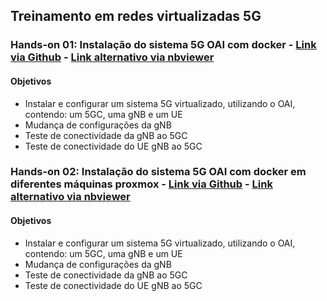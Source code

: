 ## Treinamento em redes virtualizadas 5G

### Hands-on 01: Instalação do sistema 5G OAI com docker - [Link via Github](https://github.com/vicentesousa/oai_training/blob/main/hands_ons/H01_5G_Fast_Deployment_mesma_maquina.ipynb) - [Link alternativo via nbviewer](https://nbviewer.jupyter.org/github/vicentesousa/oai_training/main/H01_5G_Fast_Deployment_mesma_maquina.ipynb)

#### Objetivos
- Instalar e configurar um sistema 5G virtualizado, utilizando o OAI, contendo: um 5GC, uma gNB e um UE
- Mudança de configurações da gNB
- Teste de conectividade da gNB ao 5GC
- Teste de conectividade do UE gNB ao 5GC

### Hands-on 02: Instalação do sistema 5G OAI com docker em diferentes máquinas proxmox - [Link via Github](https://github.com/vicentesousa/oai_training/blob/main/H01_5G_Fast_Deployment_varias_maquina.ipynb) - [Link alternativo via nbviewer](https://nbviewer.jupyter.org/github/vicentesousa/oai_training/blob/main/H01_5G_Fast_Deployment_varias_maquina.ipynb)

#### Objetivos
- Instalar e configurar um sistema 5G virtualizado, utilizando o OAI, contendo: um 5GC, uma gNB e um UE
- Mudança de configurações da gNB
- Teste de conectividade da gNB ao 5GC
- Teste de conectividade do UE gNB ao 5GC


